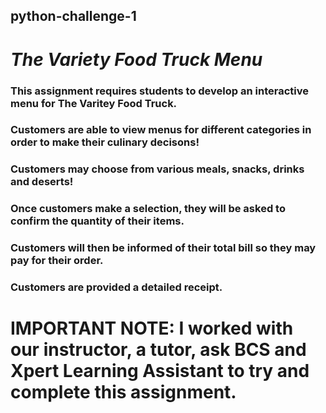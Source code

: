## python-challenge-1
# *The Variety Food Truck Menu*
### This assignment requires students to develop an interactive menu for The Varitey Food Truck. 
### Customers are able to view menus for different categories in order to make their culinary decisons!
### Customers may choose from various meals, snacks, drinks and deserts! 
### Once customers make a selection, they will be asked to confirm the quantity of their items. 
### Customers will then be informed of their total bill so they may pay for their order. 
### Customers are provided a detailed receipt.
# 
#
# IMPORTANT NOTE: I worked with our instructor, a tutor, ask BCS and Xpert Learning Assistant to try and complete this assignment. 


